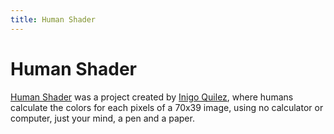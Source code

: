 ```yaml
---
title: Human Shader
---
```

# Human Shader

[Human Shader](https://humanshader.com/) was a project created by [Inigo Quilez](https://twitter.com/iquilezles), where humans calculate the colors for each pixels of a 70x39 image, using no calculator or computer, just your mind, a pen and a paper.